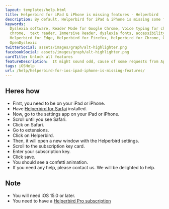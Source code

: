 ```yaml
---
layout: templates/help.html
title: Helperbird for iPad & iPhone is missing features - Helperbird
description: By default, Helperbird for iPad & iPhone is missing some features. Learn how to unlock them.
keywords:
  Dyslexia software, Reader Mode for Google Chrome, Voice typing for chrome, Text to speech for
  chrome,  text reader, Immersive Reader, dyslexia fonts, accessibility software, dyslexia software,
  Helperbird for Edge, Helperbird for Firefox, Helperbird for Chrome, Opendyslexic for Chrome,
  OpenDyslexic
twitterSocial: assets/images/graph/alt-highlighter.png
facebookSocial: assets/images/graph/alt-highlighter.png
cardTitle: Unlock all features
featureDescription:  It might sound odd, cause of some requests from Apple. We have to hide Helperbirds paid features if you're not signed in. So to unlock the Pro features, I will show you how to use your subscription key.
tags: iOSHelp
url: /help/helperbird-for-ios-ipad-iphone-is-missing-features/
---
```



## Heres how 
- First, you need to be on your iPad or iPhone.
- Have [Helperbird for Sarfai](https://apps.apple.com/us/app/helperbird-for-safari/id1589138053 "Helperbird for Safari link")  installed.
- Now, go to the settings app on your iPad or iPhone.
- Scroll until you see Safari.
- Click on Safari.
- Go to extensions.
- Click on Helperbird.
- Then, it will open a new window with the Helperbird settings.
- Scroll to the subscription key card.
- Enter your subscription key.
- Click save.
- You should see a confetti animation.
- If you need any help, please contact us. We will be delighted to help.

## Note
- You will need iOS 15.0 or later.
- You need to have a [Helperbird Pro subscription](https://www.helperbird.com/pricing "Helperbird for Safari link")

